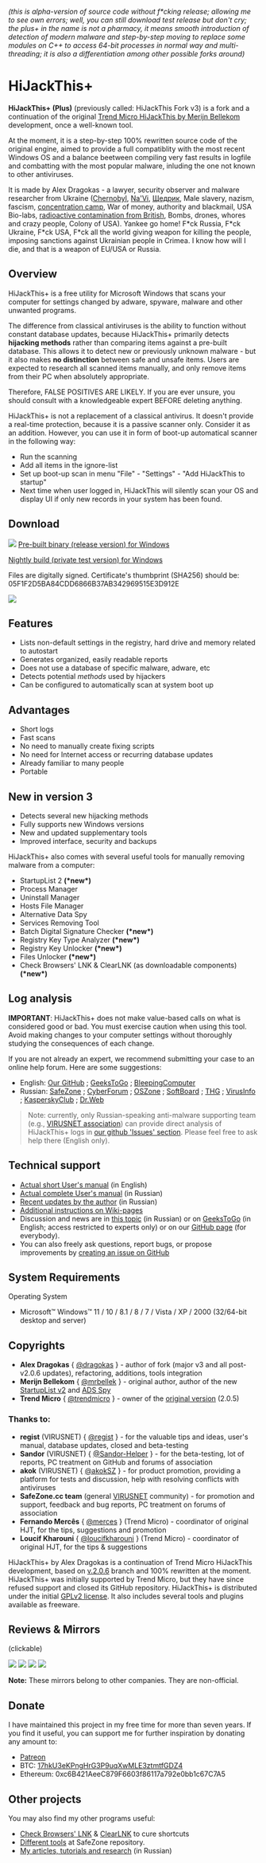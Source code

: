 _(this is alpha-version of source code without f\*cking release; allowing me to see own errors; well, you can still download test release but don't cry; the plus+ in the name is not a pharmacy, it means smooth introduction of detection of modern malware and step-by-step moving to replace some modules on C++ to access 64-bit processes in normal way and multi-threading; it is also a differentiation among other possible forks around)_

# HiJackThis+

**HiJackThis+ (Plus)** (previously called: HiJackThis Fork v3) is a fork and a continuation of the original [Trend Micro HiJackThis by Merijn Bellekom](https://sourceforge.net/projects/hjt/) development, once a well-known tool.

At the moment, it is a step-by-step 100% rewritten source code of the original engine, aimed to provide a full compatiblity with the most recent Windows OS and a balance beetween compiling very fast results in logfile and combatting with the most popular malware, inluding the one not known to other antiviruses.

It is made by Alex Dragokas - a lawyer, security observer and malware researcher from Ukraine ([Chernobyl](https://en.wikipedia.org/wiki/Chernobyl_disaster), [Na'Vi](https://en.wikipedia.org/wiki/Natus_Vincere), [Щедрик](https://www.youtube.com/watch?v=ZZEMvVcf5-Q), Male slavery, nazism, fascism, [concentration camp](https://www.youtube.com/watch?v=3ASp9tr_-DQ), War of money, authority and blackmail, USA Bio-labs, [radioactive contamination from British](https://www.youtube.com/watch?v=ajY4qcc4OWc), Bombs, drones, whores and crazy people, Colony of USA). Yankee go home! F\*ck Russia, F\*ck Ukraine, F\*ck USA, F\*ck all the world giving weapon for killing the people, imposing sanctions against Ukrainian people in Crimea. I know how will I die, and that is a weapon of EU/USA or Russia.

## Overview

HiJackThis+ is a free utility for Microsoft Windows that scans your computer for settings changed by adware, spyware, malware and other unwanted programs.

The difference from classical antiviruses is the ability to function without constant database updates, because HiJackThis+ primarily detects **hijacking methods** rather than comparing items against a pre-built database. This allows it to detect new or previously unknown malware - but it also makes **no distinction** between safe and unsafe items. Users are expected to research all scanned items manually, and only remove items from their PC when absolutely appropriate.

Therefore, FALSE POSITIVES ARE LIKELY. If you are ever unsure, you should consult with a knowledgeable expert BEFORE deleting anything.

HiJackThis+ is not a replacement of a classical antivirus. It doesn't provide a real-time protection, because it is a passive scanner only. Consider it as an addition. However, you can use it in form of boot-up automatical scanner in the following way: 
 * Run the scanning
 * Add all items in the ignore-list
 * Set up boot-up scan in menu "File" - "Settings" - "Add HiJackThis to startup"
 * Next time when user logged in, HiJackThis will silently scan your OS and display UI if only new records in your system has been found.

## Download
[![](https://dragokas.com/tools/img/hjt/Icon_mini.png)](https://dragokas.com/tools/HiJackThis.zip)
[Pre-built binary (release version) for Windows](https://dragokas.com/tools/HiJackThis.zip)

[Nightly build (private test version) for Windows](https://dragokas.com/tools/HiJackThis_test.zip)

Files are digitally signed.
Certificate's thumbprint (SHA256) should be: 05F1F2D5BA84CDD6866B37AB342969515E3D912E

![](https://dragokas.com/tools/img/hjt/main_menu2.png)

## Features

 * Lists non-default settings in the registry, hard drive and memory related to autostart
 * Generates organized, easily readable reports
 * Does not use a database of specific malware, adware, etc
 * Detects potential *methods* used by hijackers
 * Can be configured to automatically scan at system boot up
 
## Advantages

 * Short logs
 * Fast scans
 * No need to manually create fixing scripts
 * No need for Internet access or recurring database updates
 * Already familiar to many people
 * Portable

## New in version 3

 * Detects several new hijacking methods
 * Fully supports new Windows versions
 * New and updated supplementary tools
 * Improved interface, security and backups

HiJackThis+ also comes with several useful tools for manually removing malware from a computer:
 * StartupList 2 **(\*new\*)**
 * Process Manager
 * Uninstall Manager
 * Hosts File Manager
 * Alternative Data Spy
 * Services Removing Tool
 * Batch Digital Signature Checker **(\*new\*)**
 * Registry Key Type Analyzer **(\*new\*)**
 * Registry Key Unlocker **(\*new\*)**
 * Files Unlocker **(\*new\*)**
 * Check Browsers' LNK & ClearLNK (as downloadable components) **(\*new\*)**

## Log analysis

**IMPORTANT**: HiJackThis+ does not make value-based calls on what is considered good or bad.
You must exercise caution when using this tool. Avoid making changes to your computer settings without thoroughly studying the consequences of each change.

If you are not already an expert, we recommend submitting your case to an online help forum. Here are some suggestions:
- English: [Our GitHub](https://github.com/dragokas/hijackthis/wiki/How-to-make-a-request-for-help-in-the-PC-cure-section%3F) ; [GeeksToGo](http://www.geekstogo.com/forum/topic/2852-malware-and-spyware-cleaning-guide/) ;  [BleepingComputer](https://www.bleepingcomputer.com/forums/t/34773/preparation-guide-for-use-before-using-malware-removal-tools-and-requesting-help/)
- Russian: [SafeZone](https://safezone.cc/pravila/) ; [CyberForum](https://www.cyberforum.ru/viruses/thread49792.html) ; [OSZone](http://forum.oszone.net/thread-98169.html) ; [SoftBoard](https://softboard.ru/topic/51343-правила-подраздела/) ; [THG](http://www.thg.ru/forum/showthread.php?t=92236) ; [VirusInfo](https://virusinfo.info/showthread.php?t=1235) ; [KasperskyClub](https://forum.kasperskyclub.ru/index.php?showtopic=43640) ; [Dr.Web](https://forum.drweb.com/index.php?showtopic=313238)

> Note: currently, only Russian-speaking anti-malware supporting team (e.g., [VIRUSNET association](https://github.com/VIRUSNET-Association)) can provide direct analysis of HiJackThis+ logs in [our github 'Issues' section](https://github.com/dragokas/hijackthis/wiki/How-to-make-a-request-for-help-in-the-PC-cure-section%3F). Please feel free to ask help there (English only).

## Technical support

 * [Actual short User's manual](https://dragokas.com/tools/help/hjt_tutorial.html) (in English)
 * [Actual complete User's manual](https://regist.safezone.cc/hijackthis_help/hijackthis.html) (in Russian)
 * [Recent updates by the author](https://safezone.cc/threads/27470/) (in Russian)
 * [Additional instructions on Wiki-pages](https://github.com/dragokas/hijackthis/wiki)
 * Discussion and news are in [this topic](https://safezone.cc/threads/hijackthis-fork-i-voprosy-k-razrabotchikam.28770/) (in Russian) or on [GeeksToGo](https://www.geekstogo.com/forum/topic/361755-hijackthisfork-improvement-development-bug-reports/) (in English; access restricted to experts only) or on our [GitHub page](https://github.com/dragokas/hijackthis/discussions/137) (for everybody).
 * You can also freely ask questions, report bugs, or propose improvements by [creating an issue on GitHub](https://github.com/dragokas/hijackthis/issues)

## System Requirements

Operating System
  * Microsoft™ Windows™ 11 / 10 / 8.1 / 8 / 7 / Vista / XP / 2000 (32/64-bit desktop and server)

## Copyrights

 * **Alex Dragokas** { [@dragokas](https://github.com/dragokas) } - author of fork (major v3 and all post-v2.0.6 updates), refactoring, additions, tools integration
 * **Merijn Bellekom** { [@mrbellek](https://github.com/mrbellek) } - original author, author of the new [StartupList v2](https://github.com/mrbellek/StartupList2) and [ADS Spy](https://github.com/mrbellek/ADSspy)
 * **Trend Micro** { [@trendmicro](https://github.com/trendmicro) } - owner of the [original version](https://sourceforge.net/projects/hjt/) (2.0.5)
### Thanks to:
 * **regist** (VIRUSNET) { [@regist](https://forum.kasperskyclub.ru/index.php?showuser=44533) } - for the valuable tips and ideas, user's manual, database updates, closed and beta-testing
 * **Sandor** (VIRUSNET) { [@Sandor-Helper](https://github.com/Sandor-Helper) } - for the beta-testing, lot of reports, PC treatment on GitHub and forums of association
 * **akok** (VIRUSNET) { [@akokSZ](https://github.com/akokSZ) } - for product promotion, providing a platform for tests and discussion, help with resolving conflicts with antiviruses
 * **SafeZone.cc team** (general [VIRUSNET](https://github.com/VIRUSNET-Association/VIRUSNET) community) - for promotion and support, feedback and bug reports, PC treatment on forums of association
 * **Fernando Mercês** { [@merces](https://github.com/merces) } (Trend Micro) - coordinator of original HJT, for the tips, suggestions and promotion
 * **Loucif Kharouni** { [@loucifkharouni](https://github.com/loucifkharouni) } (Trend Micro) - coordinator of original HJT, for the tips & suggestions

HiJackThis+ by Alex Dragokas is a continuation of Trend Micro HiJackThis development, based on [v.2.0.6](https://sourceforge.net/p/hjt/code/HEAD/tree/beta/2.0.6/) branch and 100% rewritten at the moment. HiJackThis+ was initially supported by Trend Micro, but they have since refused support and closed its GitHub repository.
HiJackThis+ is distributed under the initial [GPLv2 license](https://github.com/dragokas/hijackthis/blob/devel/LICENSE.md). It also includes several tools and plugins available as freeware.

## Reviews & Mirrors
(clickable)

[![](https://dragokas.com/tools/img/hjt/softpedia-reward.png)](https://www.softpedia.com/get/Security/Security-Related/HiJackThis-Fork.shtml) [![](https://dragokas.com/tools/img/hjt/mg_certified.gif)](https://www.majorgeeks.com/files/details/hijackthis_fork.html) [![](https://dragokas.com/tools/img/hjt/comss_one.png)](https://www.comss.ru/page.php?id=6749)
[![](https://dragokas.com/tools/img/hjt/chocolatey_badge2.png)](https://chocolatey.org/packages/hijackthis)

**Note:** These mirrors belong to other companies. They are non-official.

## Donate

I have maintained this project in my free time for more than seven years.
If you find it useful, you can support me for further inspiration by donating any amount to:
 * [Patreon](https://www.patreon.com/dragokas)
 * BTC: [17hkU3eKPngHrG3P9uqXwMLE3ztmtfGDZ4](https://dragokas.com/tools/img/BTC_QR.png)
 * Ethereum: 0xc6B421AeeC879F6603f86117a792e0bb1c67C7A5

## Other projects

You may also find my other programs useful:
- [Check Browsers' LNK](https://toolslib.net/downloads/viewdownload/80-check-browsers-lnk/) & [ClearLNK](https://toolslib.net/downloads/viewdownload/81-clearlnk/) to cure shortcuts
- [Different tools](https://github.com/SafeZone-cc) at SafeZone repository.
- [My articles, tutorials and research](https://www.cyberforum.ru/blogs/218284/blog3628.html) (in Russian)
